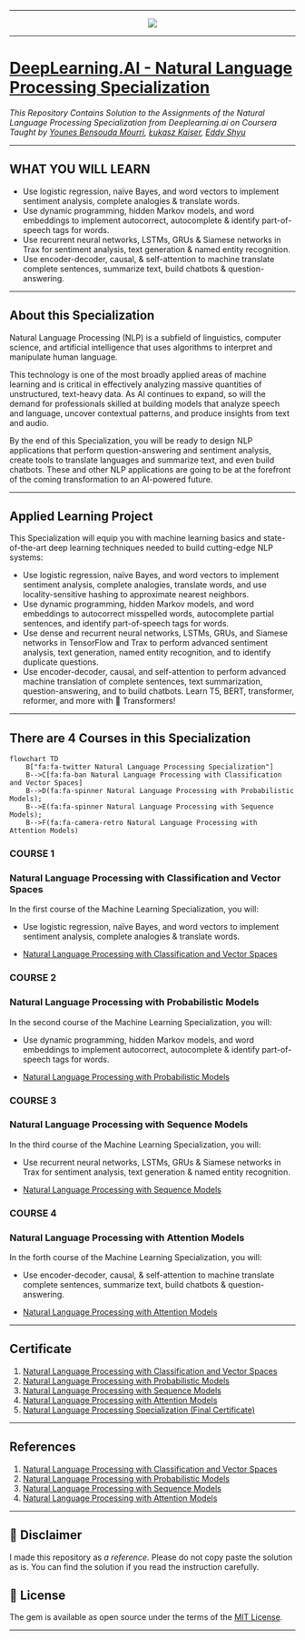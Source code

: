 -------------------------------------------------------------------------------------------

<p align="center"><img width="auto" src="https://user-images.githubusercontent.com/43478328/232266908-98682baa-aedd-486d-a0cf-543fd9520b3a.png" /></p>

-------------------------------------------------------------------------------------------

# [DeepLearning.AI - Natural Language Processing Specialization](https://www.coursera.org/specializations/natural-language-processing)
*This Repository Contains Solution to the Assignments of the Natural Language Processing Specialization from Deeplearning.ai on Coursera Taught by 
[Younes Bensouda Mourri](https://www.coursera.org/instructor/ymourri),
[Łukasz Kaiser](https://www.coursera.org/instructor/lukaszkaiser),
[Eddy Shyu](https://www.coursera.org/instructor/eddy-shyu)*

-------------------------------------------------------------------------------------------

## WHAT YOU WILL LEARN

- Use logistic regression, naïve Bayes, and word vectors to implement sentiment analysis, complete analogies & translate words.
- Use dynamic programming, hidden Markov models, and word embeddings to implement autocorrect, autocomplete & identify part-of-speech tags for words.
- Use recurrent neural networks, LSTMs, GRUs & Siamese networks in Trax for sentiment analysis, text generation & named entity recognition.
- Use encoder-decoder, causal, & self-attention to machine translate complete sentences, summarize text, build chatbots & question-answering.

---

## About this Specialization

Natural Language Processing (NLP) is a subfield of linguistics, computer science, and artificial intelligence that uses algorithms to interpret and manipulate human language. 

This technology is one of the most broadly applied areas of machine learning and is critical in effectively analyzing massive quantities of unstructured, text-heavy data. As AI continues to expand, so will the demand for professionals skilled at building models that analyze speech and language, uncover contextual patterns, and produce insights from text and audio.

By the end of this Specialization, you will be ready to design NLP applications that perform question-answering and sentiment analysis, create tools to translate languages and summarize text, and even build chatbots. These and other NLP applications are going to be at the forefront of the coming transformation to an AI-powered future.

---

## Applied Learning Project
This Specialization will equip you with machine learning basics and state-of-the-art deep learning techniques needed to build cutting-edge NLP systems:
- Use logistic regression, naïve Bayes, and word vectors to implement sentiment analysis, complete analogies, translate words, and use locality-sensitive hashing to approximate nearest neighbors.
- Use dynamic programming, hidden Markov models, and word embeddings to autocorrect misspelled words, autocomplete partial sentences, and identify part-of-speech tags for words.
- Use dense and recurrent neural networks, LSTMs, GRUs, and Siamese networks in TensorFlow and Trax to perform advanced sentiment analysis, text generation, named entity recognition, and to identify duplicate questions. 
- Use encoder-decoder, causal, and self-attention to perform advanced machine translation of complete sentences, text summarization, question-answering, and to build chatbots. Learn T5, BERT, transformer, reformer, and more with 🤗  Transformers!

-------------------------------------------------------------------------------------------------------------

## There are 4 Courses in this Specialization

```mermaid
flowchart TD
    B["fa:fa-twitter Natural Language Processing Specialization"]
    B-->C[fa:fa-ban Natural Language Processing with Classification and Vector Spaces]
    B-->D(fa:fa-spinner Natural Language Processing with Probabilistic Models);
    B-->E(fa:fa-spinner Natural Language Processing with Sequence Models);
    B-->F(fa:fa-camera-retro Natural Language Processing with Attention Models)
```

### COURSE 1
### Natural Language Processing with Classification and Vector Spaces

In the first course of the Machine Learning Specialization, you will:
- Use logistic regression, naïve Bayes, and word vectors to implement sentiment analysis, complete analogies & translate words.

* [Natural Language Processing with Classification and Vector Spaces](https://github.com/shantanu1109/Coursera-DeepLearning.AI-Natural-Language-Processing-Specialization/tree/main/Course-1-Natural%20Language%20Processing%20with%20Classification%20and%20Vector%20Spaces)

### COURSE 2
### Natural Language Processing with Probabilistic Models

In the second course of the Machine Learning Specialization, you will:
- Use dynamic programming, hidden Markov models, and word embeddings to implement autocorrect, autocomplete & identify part-of-speech tags for words.

* [Natural Language Processing with Probabilistic Models](https://github.com/shantanu1109/Coursera-DeepLearning.AI-Natural-Language-Processing-Specialization/tree/main/Course-2-Natural%20Language%20Processing%20with%20Probabilistic%20Models)

### COURSE 3
### Natural Language Processing with Sequence Models
In the third course of the Machine Learning Specialization, you will:
- Use recurrent neural networks, LSTMs, GRUs & Siamese networks in Trax for sentiment analysis, text generation & named entity recognition.

* [Natural Language Processing with Sequence Models](https://github.com/shantanu1109/Coursera-DeepLearning.AI-Natural-Language-Processing-Specialization/tree/main/Course-3-Natural%20Language%20Processing%20with%20Sequence%20Models)

### COURSE 4
### Natural Language Processing with Attention Models
In the forth course of the Machine Learning Specialization, you will:
- Use encoder-decoder, causal, & self-attention to machine translate complete sentences, summarize text, build chatbots & question-answering.

* [Natural Language Processing with Attention Models](https://github.com/shantanu1109/Coursera-DeepLearning.AI-Natural-Language-Processing-Specialization/tree/main/Course-4-Natural%20Language%20Processing%20with%20Attention%20Models)

-------------------------------------------------------------------------------------------------------------

## Certificate

1. [Natural Language Processing with Classification and Vector Spaces](https://www.coursera.org/account/accomplishments/verify/77SF7ZRAHG2S)
2. [Natural Language Processing with Probabilistic Models](https://www.coursera.org/account/accomplishments/verify/EYY44BAYYAGU)
3. [Natural Language Processing with Sequence Models](https://www.coursera.org/account/accomplishments/verify/DZGJW22HB7VZ)
4. [Natural Language Processing with Attention Models](https://www.coursera.org/account/accomplishments/verify/DZGJW22HB7VZ)
5. [Natural Language Processing Specialization (Final Certificate)](https://www.coursera.org/account/accomplishments/specialization/8F3W88UHF7CL)

--------------------------------------------------------------------------------------------------------------

## References
1. [Natural Language Processing with Classification and Vector Spaces](https://www.coursera.org/learn/classification-vector-spaces-in-nlp?specialization=natural-language-processing)
2. [Natural Language Processing with Probabilistic Models](https://www.coursera.org/learn/probabilistic-models-in-nlp?specialization=natural-language-processing)
3. [Natural Language Processing with Sequence Models](https://www.coursera.org/learn/sequence-models-in-nlp?specialization=natural-language-processing)
4. [Natural Language Processing with Attention Models](https://www.coursera.org/learn/attention-models-in-nlp?specialization=natural-language-processing)

----------------------------------------------------------------------------------------------------------------

## 📝 Disclaimer 
I made this repository as *a reference*. Please do not copy paste the solution as is. You can find the solution if you read the instruction carefully. 

 
## 📝 License
The gem is available as open source under the terms of the [MIT License](https://opensource.org/licenses/MIT).
 
-----------------------------------------------------------------------------------------------------------------


